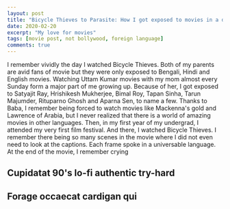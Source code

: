 ```yaml
---
layout: post
title: "Bicycle Thieves to Parasite: How I got exposed to movies in a different language"
date: 2020-02-20
excerpt: "My love for movies"
tags: [movie post, not bollywood, foreign language]
comments: true
---
```


I remember vividly the day I watched Bicycle Thieves. Both of my parents are avid fans of movie but they were only exposed to Bengali, Hindi and English movies. Watching Uttam Kumar movies with my mom almost every Sunday form a major part of me growing up. Because of her, I got exposed to Satyajit Ray, Hrishikesh Mukherjee, Bimal Roy, Tapan Sinha, Tarun Majumder, Rituparno Ghosh and Aparna Sen, to name a few. Thanks to Baba, I remember being forced to watch movies like Mackenna's gold and Lawrence of Arabia, but I never realized that there is a world of amazing movies in other languages. Then, in my first year of my undergrad, I attended my very first film festival. And there, I watched Bicycle Thieves. I remember there being so many scenes in the movie where I did not even need to look at the captions. Each frame spoke in a universable language. At the end of the movie, I remember crying 

## Cupidatat 90's lo-fi authentic try-hard

## Forage occaecat cardigan qui

